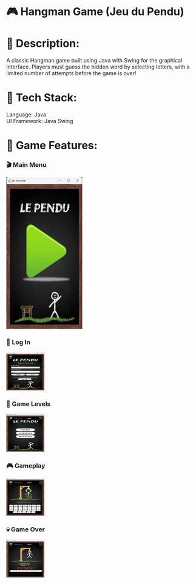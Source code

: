 # 🎮 Hangman Game (Jeu du Pendu)
# 📌 Description:
A classic Hangman game built using Java with Swing for the graphical interface. Players must guess the hidden word by selecting letters, with a limited number of attempts before the game is over!

# 🔹 Tech Stack:
Language: Java <br/>
UI Framework: Java Swing <br/>

# 🔹 Game Features:
### 🎬 Main Menu  
<img src="https://github.com/InesBenDhaou/Hangman/blob/main/screenshots/start.png" alt="Main Menu" width="200" height="400"/>

### 🔑 Log In  
<img src="https://github.com/InesBenDhaou/Hangman/blob/main/screenshots/login.png" alt="Log In" width="100" height="100"/>

### 🎯 Game Levels  
<img src="https://github.com/InesBenDhaou/Hangman/blob/main/screenshots/levels.png" alt="Game Levels" width="100" height="100"/>

### 🎮 Gameplay  
<img src="https://github.com/InesBenDhaou/Hangman/blob/main/screenshots/play.png" alt="Gameplay" width="100" height="100"/>

### 💀 Game Over  
<img src="https://github.com/InesBenDhaou/Hangman/blob/main/screenshots/game_over.png" alt="Game Over" width="100" height="100"/>

